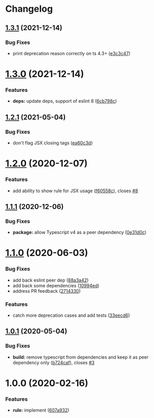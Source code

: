 # Changelog

## [1.3.1](https://github.com/gund/eslint-plugin-deprecation/compare/v1.3.0...v1.3.1) (2021-12-14)


### Bug Fixes

* print deprecation reason correctly on ts 4.3+ ([e3c3c47](https://github.com/gund/eslint-plugin-deprecation/commit/e3c3c47885c44cd48dddf744868102fcf3dff6e7))

# [1.3.0](https://github.com/gund/eslint-plugin-deprecation/compare/v1.2.1...v1.3.0) (2021-12-14)


### Features

* **deps:** update deps, support of eslint 8 ([6cb798c](https://github.com/gund/eslint-plugin-deprecation/commit/6cb798caf09c60f29dc07151878e6e90c426591a))

## [1.2.1](https://github.com/gund/eslint-plugin-deprecation/compare/v1.2.0...v1.2.1) (2021-05-04)


### Bug Fixes

* don't flag JSX closing tags ([ea60c3d](https://github.com/gund/eslint-plugin-deprecation/commit/ea60c3dd3131946f792e895816447e3e317bc73b))

# [1.2.0](https://github.com/gund/eslint-plugin-deprecation/compare/v1.1.1...v1.2.0) (2020-12-07)


### Features

* add ability to show rule for JSX usage ([f60558c](https://github.com/gund/eslint-plugin-deprecation/commit/f60558c40892363b2936ac4cb13448bba714920b)), closes [#8](https://github.com/gund/eslint-plugin-deprecation/issues/8)

## [1.1.1](https://github.com/gund/eslint-plugin-deprecation/compare/v1.1.0...v1.1.1) (2020-12-06)


### Bug Fixes

* **package:** allow Typescript v4 as a peer dependency ([0e31d0c](https://github.com/gund/eslint-plugin-deprecation/commit/0e31d0c66bbf9e6b8dd5aafdae39f9df1923a640))

# [1.1.0](https://github.com/gund/eslint-plugin-deprecation/compare/v1.0.1...v1.1.0) (2020-06-03)


### Bug Fixes

* add back eslint peer dep ([88a3a42](https://github.com/gund/eslint-plugin-deprecation/commit/88a3a424dfbb1525dcf814502285930695f21eae))
* add back some dependencies ([10994ed](https://github.com/gund/eslint-plugin-deprecation/commit/10994eddbc4df99f7eaee9028e52e45c39a59d2c))
* address PR feedback ([2714330](https://github.com/gund/eslint-plugin-deprecation/commit/27143300b3232bfb9881d5c7caa3f4135f4f4255))


### Features

* catch more deprecation cases and add tests ([33eecd6](https://github.com/gund/eslint-plugin-deprecation/commit/33eecd68566e36546a9f2271b005292e99ffb5c1))

## [1.0.1](https://github.com/gund/eslint-plugin-deprecation/compare/v1.0.0...v1.0.1) (2020-05-04)


### Bug Fixes

* **build:** remove typescript from dependencies and keep it as peer dependency only ([b724caf](https://github.com/gund/eslint-plugin-deprecation/commit/b724cafbf6783b6dc9f98cdb34138503b47a3333)), closes [#3](https://github.com/gund/eslint-plugin-deprecation/issues/3)

# 1.0.0 (2020-02-16)


### Features

* **rule:** implement ([607a932](https://github.com/gund/eslint-plugin-deprecation/commit/607a932efe68056a94f634efaf8d4b3b01b2f58a))
